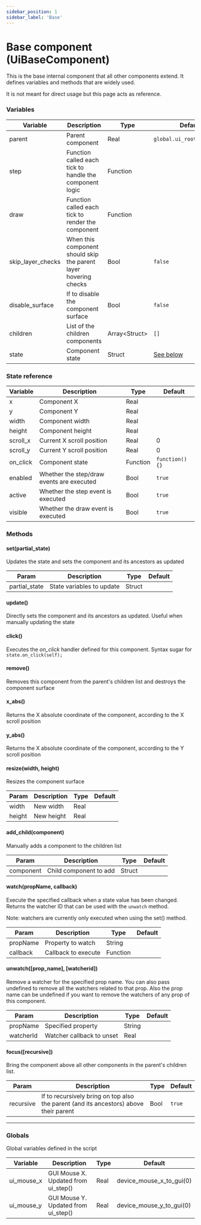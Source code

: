 ```yaml
---
sidebar_position: 1
sidebar_label: 'Base'
---
```


# Base component (UiBaseComponent)

This is the base internal component that all other components extend. It defines variables and methods that are widely used. 

It is not meant for direct usage but this page acts as reference.

### Variables

| Variable          | Description                                                      | Type           | Default                       |
|-------------------|------------------------------------------------------------------|----------------| ------------------------------|
| parent            | Parent component                                                 | Real           | `global.ui_root_component`   |
| step              | Function called each tick to handle the component logic          | Function       |                               |
| draw              | Function called each tick to render the component                | Function       |                               |
| skip_layer_checks | When this component should skip the parent layer hovering checks | Bool           | `false`                       |
| disable_surface   | If to disable the component surface                              | Bool           | `false`                       |
| children          | List of the children components                                  | Array<Struct\> | `[]`                          |
| state             | Component state                                                  | Struct         | [See below](#state-reference) |

### State reference

| Variable | Description               | Type     | Default         |
|----------|---------------------------|----------|-----------------|
| x        | Component X               | Real     |                 |
| y        | Component Y               | Real     |                 |
| width    | Component width           | Real     |                 |
| height   | Component height          | Real     |                 |
| scroll_x | Current X scroll position | Real     | 0               |
| scroll_y | Current Y scroll position | Real     | 0               |
| on_click | Component state           | Function | `function() {}` |
| enabled  | Whether the step/draw events are executed | Bool | `true` |
| active   | Whether the step event is executed        | Bool | `true` |
| visible  | Whether the draw event is executed        | Bool | `true` |


### Methods

#### set(partial_state)

Updates the state and sets the component and its ancestors as updated

| Param         | Description               | Type   | Default     |
|---------------|---------------------------|--------|-------------|
| partial_state | State variables to update | Struct |             |

#### update()

Directly sets the component and its ancestors as updated. Useful when manually updating the state

#### click()

Executes the _on_click_ handler defined for this component. Syntax sugar for `state.on_click(self);`

#### remove()

Removes this component from the parent's children list and destroys the component surface

#### x_abs()

Returns the X absolute coordinate of the component, according to the X scroll position

#### y_abs()

Returns the X absolute coordinate of the component, according to the Y scroll position

#### resize(width, height)

Resizes the component surface

| Param    | Description   | Type   | Default     |
|----------|---------------|--------|-------------|
| width    | New width     | Real   |             |
| height   | New height    | Real   |             |

#### add_child(component)

Manually adds a component to the children list

| Param         | Description               | Type   | Default     |
|---------------|---------------------------|--------|-------------|
| component     | Child component to add    | Struct |             |

#### watch(propName, callback)

Execute the specified callback when a state value has been changed. 
Returns the watcher ID that can be used with the `unwatch` method.

Note: watchers are currently only executed when using the set() method.

| Param         | Description               | Type     | Default     |
|---------------|---------------------------|----------|-------------|
| propName      | Property to watch         | String   |             |
| callback      | Callback to execute       | Function |             |

#### unwatch([prop_name], [watcherid])

Remove a watcher for the specified prop name. You can also pass undefined to remove all the watchers related to that prop. Also the prop name can be undefined if you want to remove the watchers of any prop of this component.

| Param         | Description               | Type   | Default     |
|---------------|---------------------------|--------|-------------|
| propName      | Specified property        | String |             |
| watcherId     | Watcher callback to unset | Real   |             |

#### focus([recursive])

Bring the component above all other components in the parent's children list.

| Param         | Description               | Type   | Default     |
|---------------|---------------------------|--------|-------------|
| recursive     | If to recursively bring on top also the parent (and its ancestors) above their parent | Bool | `true` |

---

### Globals

Global variables defined in the script

| Variable   | Description                         | Type | Default                  |
|------------|-------------------------------------|------|--------------------------|
| ui_mouse_x | GUI Mouse X. Updated from ui_step() | Real | device_mouse_x_to_gui(0) |
| ui_mouse_y | GUI Mouse Y. Updated from ui_step() | Real | device_mouse_y_to_gui(0) |
